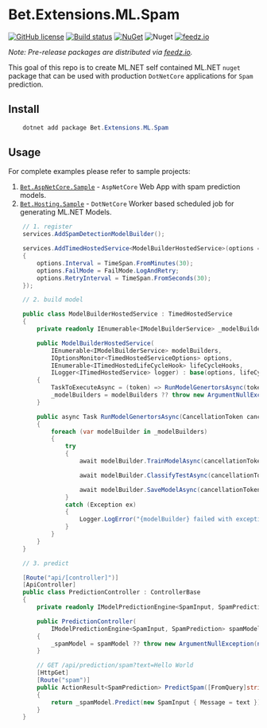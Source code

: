 ﻿# Bet.Extensions.ML.Spam

[![GitHub license](https://img.shields.io/badge/license-MIT-blue.svg?style=flat-square)](https://raw.githubusercontent.com/kdcllc/Bet.AspNetCore/master/LICENSE)
[![Build status](https://ci.appveyor.com/api/projects/status/fo9rakj7s7uhs3ij?svg=true)](https://ci.appveyor.com/project/kdcllc/bet-aspnetcore)
[![NuGet](https://img.shields.io/nuget/v/Bet.Extensions.ML.Spam.svg)](https://www.nuget.org/packages?q=Bet.Extensions.ML.Spam)
![Nuget](https://img.shields.io/nuget/dt/Bet.Extensions.ML.Spam)
[![feedz.io](https://img.shields.io/badge/endpoint.svg?url=https://f.feedz.io/kdcllc/bet-aspnetcore/shield/Bet.Extensions.ML.Spam/latest)](https://f.feedz.io/kdcllc/bet-aspnetcore/packages/Bet.Extensions.ML.Spam/latest/download)

*Note: Pre-release packages are distributed via [feedz.io](https://f.feedz.io/kdcllc/bet-aspnetcore/nuget/index.json).*

This goal of this repo is to create ML.NET self contained ML.NET `nuget` package that can be used with production `DotNetCore` applications for `Spam` prediction.

## Install

```csharp
    dotnet add package Bet.Extensions.ML.Spam
```

## Usage

For complete examples please refer to sample projects:

1. [`Bet.AspNetCore.Sample`](../Bet.AspNetCore.Sample/) - `AspNetCore` Web App with spam prediction models.
2. [`Bet.Hosting.Sample`](../Bet.Hosting.Sample/) - `DotNetCore` Worker based scheduled job for generating ML.NET Models.


```csharp
    // 1. register
    services.AddSpamDetectionModelBuilder();

    services.AddTimedHostedService<ModelBuilderHostedService>(options =>
    {
        options.Interval = TimeSpan.FromMinutes(30);
        options.FailMode = FailMode.LogAndRetry;
        options.RetryInterval = TimeSpan.FromSeconds(30);
    });

    // 2. build model

    public class ModelBuilderHostedService : TimedHostedService
    {
        private readonly IEnumerable<IModelBuilderService> _modelBuilders;

        public ModelBuilderHostedService(
            IEnumerable<IModelBuilderService> modelBuilders,
            IOptionsMonitor<TimedHostedServiceOptions> options,
            IEnumerable<ITimedHostedLifeCycleHook> lifeCycleHooks,
            ILogger<ITimedHostedService> logger) : base(options, lifeCycleHooks, logger)
        {
            TaskToExecuteAsync = (token) => RunModelGenertorsAsync(token);
            _modelBuilders = modelBuilders ?? throw new ArgumentNullException(nameof(modelBuilders));
        }

        public async Task RunModelGenertorsAsync(CancellationToken cancellationToken)
        {
            foreach (var modelBuilder in _modelBuilders)
            {
                try
                {
                    await modelBuilder.TrainModelAsync(cancellationToken);

                    await modelBuilder.ClassifyTestAsync(cancellationToken);

                    await modelBuilder.SaveModelAsync(cancellationToken);
                }
                catch (Exception ex)
                {
                    Logger.LogError("{modelBuilder} failed with exception: {message}", modelBuilder.GetType(), ex.Message);
                }
            }
        }
    }

    // 3. predict

    [Route("api/[controller]")]
    [ApiController]
    public class PredictionController : ControllerBase
    {
        private readonly IModelPredictionEngine<SpamInput, SpamPrediction> _spamModel;

        public PredictionController(
            IModelPredictionEngine<SpamInput, SpamPrediction> spamModel)
        {
            _spamModel = spamModel ?? throw new ArgumentNullException(nameof(spamModel));
        }

        // GET /api/prediction/spam?text=Hello World
        [HttpGet]
        [Route("spam")]
        public ActionResult<SpamPrediction> PredictSpam([FromQuery]string text)
        {
            return _spamModel.Predict(new SpamInput { Message = text });
        }
    }

```
